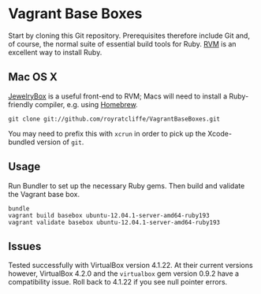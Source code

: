 # Vagrant Base Boxes

Start by cloning this Git repository. Prerequisites therefore include Git and,
of course, the normal suite of essential build tools for Ruby.
[RVM](https://rvm.io/) is an excellent way to install Ruby.

## Mac OS X

[JewelryBox](http://unfiniti.com/software/mac/jewelrybox) is a useful front-end
to RVM; Macs will need to install a Ruby-friendly compiler, e.g. using
[Homebrew](http://mxcl.github.com/homebrew/).

	git clone git://github.com/royratcliffe/VagrantBaseBoxes.git

You may need to prefix this with `xcrun` in order to pick up the
Xcode-bundled version of `git`.

## Usage

Run Bundler to set up the necessary Ruby gems. Then build and validate the
Vagrant base box.

	bundle
	vagrant build basebox ubuntu-12.04.1-server-amd64-ruby193
	vagrant validate basebox ubuntu-12.04.1-server-amd64-ruby193

## Issues

Tested successfully with VirtualBox version 4.1.22. At their current versions
however, VirtualBox 4.2.0 and the `virtualbox` gem version 0.9.2 have a
compatibility issue. Roll back to 4.1.22 if you see null pointer errors.
